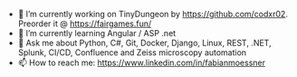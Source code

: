 - 🔭 I’m currently working on TinyDungeon by https://github.com/codxr02. Preorder it @ https://fairgames.fun/
- 🌱 I’m currently learning Angular / ASP .net
- 💬 Ask me about Python, C#, Git, Docker, Django, Linux, REST, .NET, Splunk, CI/CD, Confluence and Zeiss microscopy automation
- 📫 How to reach me: https://www.linkedin.com/in/fabianmoessner
